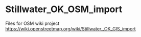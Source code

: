 # Stillwater_OK_OSM_import
Files for OSM wiki project 
  https://wiki.openstreetmap.org/wiki/Stillwater,_OK_GIS_import
